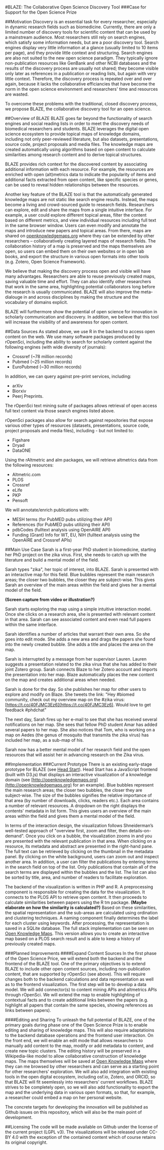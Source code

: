 #BLAZE: The Collaborative Open Science Discovery Tool
###Case for Support for the Open Science Prize

##Motivation
Discovery is an essential task for every researcher, especially in dynamic research fields such as biomedicine. Currently, there are only a limited number of discovery tools for scientific content that can be used by a mainstream audience. Most researchers still rely on search engines, which satisfy some information needs, but are a poor discovery tool. Search engines display very little information at a glance (usually limited to 10 items per page), and they provide little context and structuring. Search engines are also not suited to the new open science paradigm. They typically ignore non-publication resources like GenBank and other NCBI databases and the results of the discovery process are usually not shared; they become visible only later as references in a publication or reading lists, but again with very little context. Therefore, the discovery process is repeated over and over again, because it lacks the collaborative efficiancies that have become the norm in the open science environment and researchers' time and resources are wasted.

To overcome these problems with the traditional, closed discovery process, we propose BLAZE, the collaborative discovery tool for an open science.

##Overview of BLAZE
BLAZE goes far beyond the functionality of search engines and social reading lists in order to meet the discovery needs of biomedical researchers and students. BLAZE leverages the digital open science ecosystem to provide topical maps of knowledge domains, including not only peer-reviewed literature, but also datasets, presentations, source code, project proposals and media files. The knowledge maps are created automatically using algorithms based on open content to calculate similarities among research content and to derive topical structures. 

BLAZE provides rich context for the discovered content by associating additional information with each resource. For example, the resources are enriched with open (alt)metrics data to indicate the popularity of items and additional facts extracted from open content, like specific species or genes, can be used to reveal hidden relationships between the resources.

Another key feature of the BLAZE tool is that the automatically generated knowledge maps are not static like search engine results. Instead, the maps become a living and crowd-sourced guide to research fields. Researchers can explore, edit and share the maps from a single intuitive interface. For example, a user could explore different topical areas, filter the content based on different metrics, and view individual resources including full text in the same browser window. Users can even modify and annotate the maps and introduce new papers and topical areas. From there, maps are shared on [openknowledgemaps.org](http://openknowledgemaps.org) where they can be extended by other researchers – collaboratively creating layered maps of research fields. The collaboration history of a map is preserved and the maps themselves are open, so users can embed them on their own websites or in open lab books, and export the structure in various open formats into other tools (e.g. Zotero, Open Science Framework).

We believe that making the discovery process open and visible will have many advantages. Researchers are able to reuse previously created maps, saving valuable time and effort. They can also identify other researchers that work in the same area, highlighting potential collaborators long before the research is usually communicated. BLAZE will also improve the meta-dialouge in and across disciplines by making the structure and the vocabulary of domains explicit.

BLAZE will furthermore show the potential of open science for innovation in scholarly communication and discovery. In addition, we believe that this tool will increase the visibility of and awareness for open content. 

##Data Sources
As stated above, we use R in the backend to access open content on the web. We use many software packages produced by rOpenSci, including the ability to search for scholarly content against the following engines (with wide diversity of journals):

* Crossref (~78 million records)
* Pubmed (~25 million records)
* EuroPubmed (~30 million records)

In addition, we can query against pre-print services, including:

* arXiv
* Biorxiv
* Peerj Preprints. 
 
The rOpenSci text mining suite of packages allows retrieval of open access full text content via those search engines listed above. 

rOpenSci packages also allow for search against repositories that expose various other types of resources (datasets, presentations, source code, project proposals and media files), including - but not limited to: 

* Figshare
* Dryad
* DataONE

Using the rAltmetric and alm packages, we will retrieve altmetrics data from the following resources:

* Altmetric.com
* PLOS
* Crossref
* eLife
* PKP
* Pensoft

We will annotate/enrich publications with:

* MESH terms (for PubMED pubs utilizing their API)
* References (for PubMED pubs utilizing their API)
* pdbCodes (fulltext analysis using OpenAIRE API)
* Funding (Grant) Info for WT, EU, NIH (fulltext analysis using the OpenAIRE and Crossref APIs)
  

##Main Use Case
Sarah is a first-year PhD student in biomedicine, starting her PhD project on the zika virus. First, she needs to catch up with the literature and build a mental model of the field. 

Sarah types "zika", her topic of interest, into BLAZE. Sarah is presented with an interactive map for this field. Blue bubbles represent the main research areas; the closer two bubbles, the closer they are subject-wise. This gives Sarah an overview of the main areas within the field and gives her a mental model of the field.

**(Screen capture from video or illustration?)**

Sarah starts exploring the map using a simple intuitive interaction model. Once she clicks on a research area, she is presented with relevant content in that area. Sarah can see associated content and even read full papers within the same interface.

Sarah identifies a number of articles that warrant their own area. So she goes into edit mode. She adds a new area and drags the papers she found into the newly created bubble. She adds a title and places the area on the map.

Sarah is interrupted by a message from her supervisor Lauren. Lauren suggests a presentation related to the zika virus that she has added to their joint Zotero group. Sarah connects Blaze to her Zotero account and imports the presentation into her map. Blaze automatically places the new content on the map and creates additional areas when needed.

Sarah is done for the day. So she publishes her map for other users to explore and modify on Blaze. She tweets the link: "Hey #biomed community, check out my overview map on the #zika virus: [https://t.co/40FJMC3Ez6](https://t.co/40FJMC3Ez6). Would love to get feedback #phdchat"

The next day, Sarah fires up her e-mail to see that she has received several notifications on her map. She sees that fellow PhD student Amar has added several papers to her map.
She also notices that Tom, who is working on a map on Aedes (the genus of mosquito that transmits the zika virus) has included her map, as a sub-map of his.

Sarah now has a better mental model of her research field and the open resources that will assist her in advancing research on the Zika virus.

##Implementation
###Current Prototype
There is an existing early-stage prototype for BLAZE (see [Head Start](http://github.com/pkraker/Headstart)). Head Start has a JavaScript frontend (built with D3.js) that displays an interactive visualization of a knowledge domain (see [http://openknowledgemaps.org](http://openknowledgemaps.org) for an example). Blue bubbles represent the main research areas; the closer two bubbles, the closer they are subject-wise. The size of the bubbles signifies the relative importance of that area (by number of downloads, clicks, readers etc.). Each area contains a number of relevant resources. A dropdown on the right displays the contents' metadata in list form. This gives users an overview of the main areas within the field and gives them a mental model of the field.

In terms of the interaction design, the visualization follows Shneiderman’s well-tested approach of "overview first, zoom and filter, then details-on- demand". Once you click on a bubble, the visualization zooms in and you are presented with the relevant publication in that area. When clicking on a resource, its metadata and abstract are presented in the right-hand pane. The full text can be retrieved by clicking on the thumbnail in the metadata panel. By clicking on the white background, users can zoom out and inspect another area. In addition, a user can filter the publications by entering terms in the search field on top of the list. Only publications that contain all of the search terms are displayed within the bubbles and the list. The list can also be sorted by title, area, and number of readers to facilitate exploration.

The backend of the visualization is written in PHP and R. A preprocessing component is responsible for creating the data for the visualization. It connects to the PLOS API to retrieve open content. It then proceeds to calculate similarities between papers using the R tm package. **(Maybe elaborate on how the similarity is calculated?)** Based on these similarities, the spatial representation and the sub-areas are calculated using ordination and clustering techniques. A naming component finally determines the label for each cluster using keywords. After processing, the representation is saved in a SQLite database. The full stack implementation can be seen on [Open Knowledge Maps](http://openknowledgemaps.org/mozfest). This version allows you to create an interactive map based on a PLOS search result and is able to keep a history of previously created maps.

###Planned Improvements
####Expand Content Sources
In the first phase of the Open Science Price, we will extend both the backend and the frontend of the BLAZE tool. One of the primary objectives is to extend BLAZE to include other open content sources, including non-publication content, that are supported by rOpenSci (see above). This will require changes both to the backend calculations and data representation as well as to the frontend visualization. The first step will be to develop a data model. We will add connector(s) to content mining APIs and altmetrics APIs through rOpenSci. We will extend the map to enable highlighting of contextual facts and to create additional links between the papers (e.g. highlight all papers that contain the same species, showing references as links between papers).

####Editing and Sharing
To unleash the full potential of BLAZE, one of the primary goals during phase one of the Open Science Prize is to enable editing and sharing of knowledge maps. This will also require adaptatioins to the backend database operations and the frontend user interaction. On the front end, we will enable an edit mode that allows researchers to manually add content to the map, modify or add metadata to content, and create new topic clusters. The editing history will be preserved in a Wikipedia-like model to allow collaborative construction of knowledge maps. The maps themselves will be saved at [Open Knowledge Maps](http://openknowledgemaps.org/mozfest) where they can me browsed by other researchers and can serve as a starting point for other researchers' exploration. We will also add integration with existing tools in the open digital ecosystem, including osf.io, Zotero, and ORCID, so that BLAZE will fit seemlessly into researchers' current workflows. BLAZE strives to be completely open, so we will also add functionality to export the map and the underlying data in various open formats, so that, for example, a researcher could embed a map on her personal website.

The concrete targets for developing the innovation will be published as Github issues on this repository, which will also be the main point of development.

##Licensing
The code will be made available on Github under the license of the current project (LGPL v3). The visualizations will be released under CC-BY 4.0 with the exception of the contained content which of course retains its original copyright.


